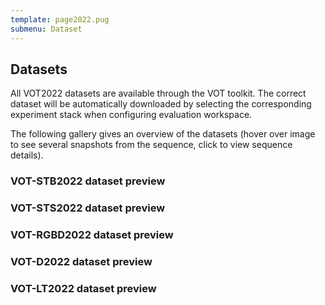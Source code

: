 ```yaml
---
template: page2022.pug
submenu: Dataset
---
```

 
## Datasets

All VOT2022 datasets are available through the VOT toolkit. The correct dataset will be automatically downloaded by selecting the corresponding experiment stack when configuring evaluation workspace.

The following gallery gives an overview of the datasets (hover over image to see several snapshots from the sequence, click to view sequence details).
 
### VOT-STB2022 dataset preview

<div class="gallery" data-votdataset="https://data.votchallenge.net/vot2022/stb/description.json" ></div>

### VOT-STS2022 dataset preview

<div class="gallery" data-votdataset="https://data.votchallenge.net/vot2022/sts/description.json" ></div>

### VOT-RGBD2022 dataset preview

<div class="gallery" data-votdataset="https://data.votchallenge.net/vot2022/rgbd/description.json" ></div>

### VOT-D2022 dataset preview

<div class="gallery" data-votdataset="https://data.votchallenge.net/vot2022/depth/description.json" ></div>

### VOT-LT2022 dataset preview

<div class="gallery" data-votdataset="https://data.votchallenge.net/vot2022/lt/description.json" ></div>
